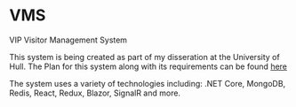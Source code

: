 # VMS
VIP Visitor Management System

This system is being created as part of my disseration at the University of Hull. The Plan for this system along with its requirements can
be found [here](https://github.com/mumby0168/VMS/blob/master/docs/William%20Mumby%20-%20PID.pdf)

The system uses a variety of technologies including: .NET Core, MongoDB, Redis, React, Redux, Blazor, SignalR and more.
